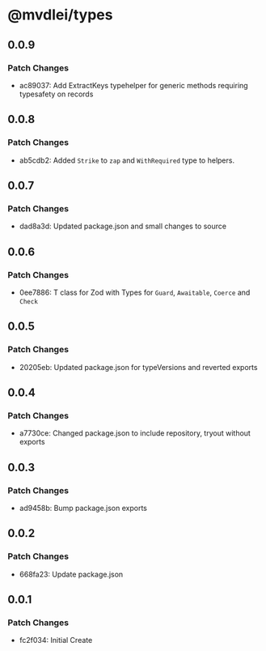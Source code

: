 # @mvdlei/types

## 0.0.9

### Patch Changes

- ac89037: Add ExtractKeys typehelper for generic methods requiring typesafety on records

## 0.0.8

### Patch Changes

- ab5cdb2: Added `Strike` to `zap` and `WithRequired` type to helpers.

## 0.0.7

### Patch Changes

- dad8a3d: Updated package.json and small changes to source

## 0.0.6

### Patch Changes

- 0ee7886: T class for Zod with Types for `Guard`, `Awaitable`, `Coerce` and `Check`

## 0.0.5

### Patch Changes

- 20205eb: Updated package.json for typeVersions and reverted exports

## 0.0.4

### Patch Changes

- a7730ce: Changed package.json to include repository, tryout without exports

## 0.0.3

### Patch Changes

- ad9458b: Bump package.json exports

## 0.0.2

### Patch Changes

- 668fa23: Update package.json

## 0.0.1

### Patch Changes

- fc2f034: Initial Create
